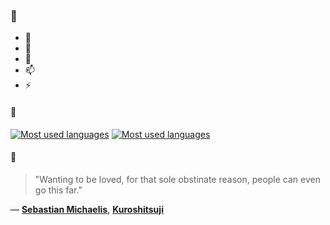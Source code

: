 ### 👋

- 🔭
- 🌱
- 💬
- 📫
- ⚡

#### 🧏

[![Most used languages](https://github-readme-stats-aynah.vercel.app/api/top-langs/?username=aynh&theme=solarized-dark&langs_count=6&layout=compact&hide_title=true)](https://github.com/anuraghazra/github-readme-stats#gh-dark-mode-only)
[![Most used languages](https://github-readme-stats-aynah.vercel.app/api/top-langs/?username=aynh&theme=solarized-light&langs_count=6&layout=compact&hide_title=true)](https://github.com/anuraghazra/github-readme-stats#gh-light-mode-only)

#### 💬

> "Wanting to be loved, for that sole obstinate reason, people can even go this far."

&mdash; [**Sebastian Michaelis**](https://myanimelist.net/character.php?q=Sebastian%20Michaelis&cat=character), [**Kuroshitsuji**](https://myanimelist.net/search/all?q=Kuroshitsuji&cat=all)
